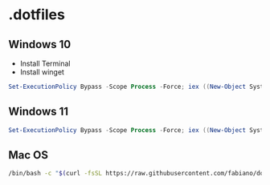 # .dotfiles

## Windows 10

- Install Terminal
- Install winget

```powershell
Set-ExecutionPolicy Bypass -Scope Process -Force; iex ((New-Object System.Net.WebClient).DownloadString("https://raw.githubusercontent.com/fabiano/dotfiles/master/setup-new-win11.ps1"))
```

## Windows 11

```powershell
Set-ExecutionPolicy Bypass -Scope Process -Force; iex ((New-Object System.Net.WebClient).DownloadString("https://raw.githubusercontent.com/fabiano/dotfiles/master/setup-new-win11.ps1"))
```

## Mac OS

```bash
/bin/bash -c "$(curl -fsSL https://raw.githubusercontent.com/fabiano/dotfiles/master/setup-new-macos.sh)"
```
